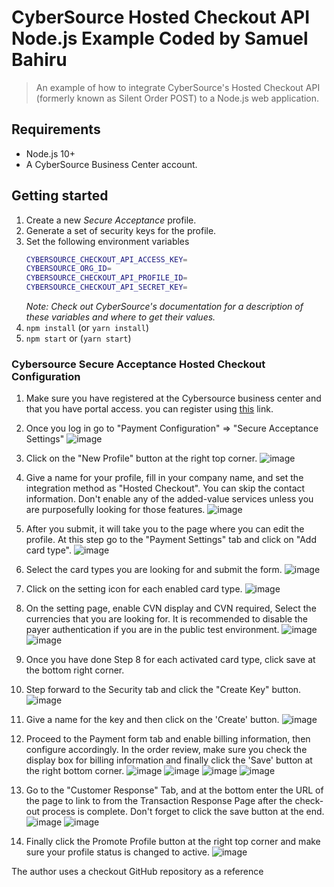 # CyberSource Hosted Checkout API Node.js Example Coded by Samuel Bahiru
> An example of how to integrate CyberSource's Hosted Checkout API (formerly known as Silent Order POST) to a Node.js web application.

## Requirements

* Node.js 10+
* A CyberSource Business Center account.

## Getting started

1. Create a new _Secure Acceptance_ profile.
2. Generate a set of security keys for the profile.
4. Set the following environment variables
    ```sh
    CYBERSOURCE_CHECKOUT_API_ACCESS_KEY=
    CYBERSOURCE_ORG_ID=
    CYBERSOURCE_CHECKOUT_API_PROFILE_ID=
    CYBERSOURCE_CHECKOUT_API_SECRET_KEY=
    ```
    _Note: Check out CyberSource's documentation for a description of these variables and where to get their values._
5. `npm install` (or `yarn install`)
6. `npm start` or (`yarn start`)

### Cybersource Secure Acceptance Hosted Checkout Configuration
1. Make sure you have registered at the Cybersource business center and that you have portal access. you can register using [this](https://ebc2test.cybersource.com/ebc2/registration/external) link.
2. Once you log in go to "Payment Configuration" => "Secure Acceptance Settings"
        ![image](https://github.com/samigits/secure-acceptance-hosed-checkout-backend-nodejs/assets/48197208/555f38ba-a9b5-48b2-963b-6f50305ab00b)
3. Click on the "New Profile" button at the right top corner.
        ![image](https://github.com/samigits/secure-acceptance-hosed-checkout-backend-nodejs/assets/48197208/6bf976ec-28b0-44b7-8f1b-95716de98c17)
4. Give a name for your profile, fill in your company name, and set the integration method as "Hosted Checkout". You can skip the contact information. Don't enable any of the added-value services unless you are purposefully looking for those features.
        ![image](https://github.com/samigits/secure-acceptance-hosed-checkout-backend-nodejs/assets/48197208/07e42df9-135b-4f27-9ef5-0d507e8279a0)

5. After you submit, it will take you to the page where you can edit the profile. At this step go to the "Payment Settings" tab and click on "Add card type".
       ![image](https://github.com/samigits/secure-acceptance-hosed-checkout-backend-nodejs/assets/48197208/23af27e5-f99f-41a8-991c-92ac49e8ab12)
6. Select the card types you are looking for and submit the form.
        ![image](https://github.com/samigits/secure-acceptance-hosed-checkout-backend-nodejs/assets/48197208/f68605bc-2bf1-4296-bc5e-07b663fa7175)
7. Click on the setting icon for each enabled card type.
       ![image](https://github.com/samigits/secure-acceptance-hosed-checkout-backend-nodejs/assets/48197208/9e732472-b6ea-4248-8742-3da97e6ee9ad)
8. On the setting page, enable CVN display and CVN required, Select the currencies that you are looking for. It is recommended to disable the payer authentication if you are in the public test environment. 
       ![image](https://github.com/samigits/secure-acceptance-hosed-checkout-backend-nodejs/assets/48197208/9ff309e9-b33f-43be-9e54-d14124ed8d4e)
       ![image](https://github.com/samigits/secure-acceptance-hosed-checkout-backend-nodejs/assets/48197208/2f4b608b-8140-4ec7-9c31-23787970316d)
9. Once you have done Step 8 for each activated card type, click save at the bottom right corner.
10. Step forward to the Security tab and click the "Create Key" button.
        ![image](https://github.com/samigits/secure-acceptance-hosed-checkout-backend-nodejs/assets/48197208/c23a61de-0dea-492f-aca7-224f186c7067)
11. Give a name for the key and then click on the 'Create' button. 
        ![image](https://github.com/samigits/secure-acceptance-hosed-checkout-backend-nodejs/assets/48197208/f31b7f6b-33dc-41c0-a5a7-3841e395c9b7)
12. Proceed to the Payment form tab and enable billing information, then configure accordingly. In the order review, make sure you check the display box for billing information and finally click the 'Save' button at the right bottom corner.
        ![image](https://github.com/samigits/secure-acceptance-hosed-checkout-backend-nodejs/assets/48197208/6122d91d-4211-44d6-86eb-08647f7ca6f2)
        ![image](https://github.com/samigits/secure-acceptance-hosed-checkout-backend-nodejs/assets/48197208/287ac341-499c-4a75-a9ef-1213e9e03ecb)
        ![image](https://github.com/samigits/secure-acceptance-hosed-checkout-backend-nodejs/assets/48197208/637cfc67-b522-4cb1-a700-7164e0b70bb7)
        ![image](https://github.com/samigits/secure-acceptance-hosed-checkout-backend-nodejs/assets/48197208/ae774212-3e51-41ac-8278-6ea0fdd88dfe)
13. Go to the "Customer Response" Tab, and at the bottom enter the URL of the page to link to from the Transaction Response Page after the check-out process is complete. Don't forget to click the save button at the end.
        ![image](https://github.com/samigits/secure-acceptance-hosed-checkout-backend-nodejs/assets/48197208/920b7e33-4486-4da5-8ad3-dde13bc5a27b)
        ![image](https://github.com/samigits/secure-acceptance-hosed-checkout-backend-nodejs/assets/48197208/b0586569-ae83-43cf-8182-73262378e8d4)
14. Finally click the Promote Profile button at the right top corner and make sure your profile status is changed to active.
        ![image](https://github.com/samigits/secure-acceptance-hosed-checkout-backend-nodejs/assets/48197208/a180e40f-61d5-40a6-9388-8101c2ff4040)


    
The author uses a checkout GitHub repository as a reference

